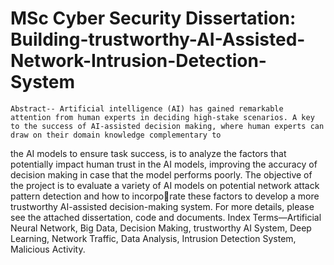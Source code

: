 # MSc Cyber Security Dissertation: Building-trustworthy-AI-Assisted-Network-Intrusion-Detection-System
    Abstract-- Artificial intelligence (AI) has gained remarkable attention from human experts in deciding high-stake scenarios. A key to the success of AI-assisted decision making, where human experts can draw on their domain knowledge complementary to 
the AI models to ensure task success, is to analyze the factors that potentially impact human trust in the AI models, improving the 
accuracy of decision making in case that the model performs poorly.
The objective of the project is to evaluate a variety of AI models on potential network attack pattern detection and how to incorporate these factors to develop a more trustworthy AI-assisted decision-making system.
    For more details, please see the attached dissertation, code and documents.
    Index Terms—Artificial Neural Network, Big Data, Decision Making, trustworthy AI System, Deep Learning, Network Traffic, Data Analysis, Intrusion Detection System, Malicious Activity.
